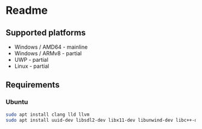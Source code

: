 # Readme

## Supported platforms

- Windows / AMD64 - mainline
- Windows / ARMv8 - partial
- UWP - partial
- Linux - partial


## Requirements


### Ubuntu

```.sh
sudo apt install clang lld llvm
sudo apt install uuid-dev libsdl2-dev libx11-dev libunwind-dev libc++-dev libc++abi-dev libc6-dev-arm64-cross crossbuild-essential-arm64 linux-libc-dev-arm64-cross
```
